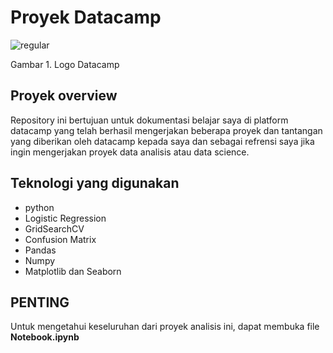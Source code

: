 # Proyek Datacamp

![regular](https://user-images.githubusercontent.com/88027268/207241385-fbe0fc11-581b-40e9-8550-b3373990c7de.png)

Gambar 1. Logo Datacamp

## Proyek overview

Repository ini bertujuan untuk dokumentasi belajar saya di platform datacamp yang telah berhasil mengerjakan beberapa proyek dan tantangan yang diberikan oleh datacamp kepada saya dan sebagai refrensi saya jika ingin mengerjakan proyek data analisis atau data science.

## Teknologi yang digunakan

- python 
- Logistic Regression
- GridSearchCV
- Confusion Matrix
- Pandas
- Numpy
- Matplotlib dan Seaborn

## PENTING
Untuk mengetahui keseluruhan dari proyek analisis ini, dapat membuka file <b>Notebook.ipynb</b>
